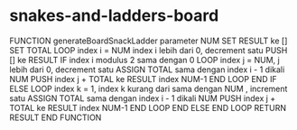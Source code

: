# snakes-and-ladders-board

FUNCTION generateBoardSnackLadder parameter NUM
  SET RESULT ke []
  SET TOTAL
  LOOP index i = NUM index i lebih dari 0, decrement satu
    PUSH [] ke RESULT
    IF index i modulus 2 sama dengan 0
      LOOP index j = NUM, j lebih dari 0, decrement satu
        ASSIGN TOTAL sama dengan index i - 1 dikali NUM
        PUSH index j + TOTAL ke RESULT index NUM-1
      END LOOP
    END IF
    ELSE
      LOOP index k = 1, index k kurang dari sama dengan NUM , increment satu
        ASSIGN TOTAL sama dengan index i - 1 dikali NUM
        PUSH index j + TOTAL ke RESULT index NUM-1
      END LOOP
    END ELSE
  END LOOP
  RETURN RESULT
END FUNCTION

